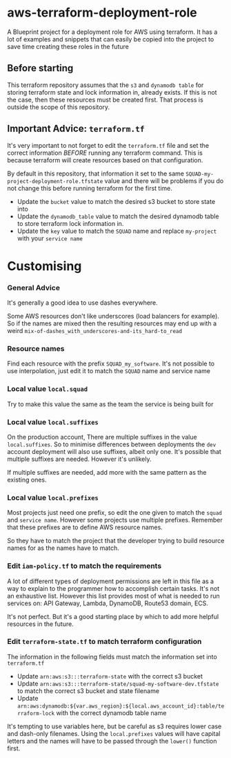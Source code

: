 # aws-terraform-deployment-role

A Blueprint project for a deployment role for AWS using terraform. It has a lot of examples and snippets that can 
easily be copied into the project to save time creating these roles in the future

## Before starting

This terraform repository assumes that the `s3` and `dynamodb table` for storing terraform state and lock 
information in, already exists. If this is not the case, then these resources must be created first. That
process is outside the scope of this repository.

## Important Advice: `terraform.tf`

It's very important to not forget to edit the `terraform.tf` file and set the correct information _BEFORE_ running
any terraform command. This is because terraform will create resources based on that configuration. 

By default in this repository, that information it set to the same `SQUAD-my-project-deployment-role.tfstate` value and
there will be problems if you do not change this before running terraform for the first time.

- Update the `bucket` value to match the desired s3 bucket to store state into
- Update the `dynamodb_table` value to match the desired dynamodb table to store terraform lock information in.
- Update the `key` value to match the `SQUAD` name and replace `my-project` with your `service name`

# Customising

### General Advice

It's generally a good idea to use dashes everywhere. 

Some AWS resources don't like underscores (load balancers for example). So if the names are mixed then the 
resulting resources may end up with a weird `mix-of-dashes_with_underscores-and-its_hard-to_read`

### Resource names

Find each resource with the prefix `SQUAD_my_software`. It's not possible to use interpolation, 
just edit it to match the `SQUAD` name and service name

### Local value `local.squad`

Try to make this value the same as the team the service is being built for

### Local value `local.suffixes`

On the production account, There are multiple suffixes in the value `local.suffixes`. So to minimise differences between deployments
the `dev` account deployment will also use suffixes, albeit only one. It's possible that multiple suffixes are
needed. However it's unlikely. 

If multiple suffixes are needed, add more with the same pattern as the existing ones.

### Local value `local.prefixes`

Most projects just need one prefix, so edit the one given to match the `squad` and `service name`. However
some projects use multiple prefixes. Remember that these prefixes are to define AWS resource names. 

So they have to match the project that the developer trying to build resource names for as the names have to match. 

### Edit `iam-policy.tf` to match the requirements

A lot of different types of deployment permissions are left in this file as a way to explain to the programmer
how to accomplish certain tasks. It's not an exhaustive list. However this list provides most of what is needed 
to run services on: API Gateway, Lambda, DynamoDB, Route53 domain, ECS.

It's not perfect. But it's a good starting place by which to add more helpful resources in the future. 

### Edit `terraform-state.tf` to match terraform configuration

The information in the following fields must match the information set into `terraform.tf`

- Update `arn:aws:s3:::terraform-state` with the correct s3 bucket
- Update `arn:aws:s3:::terraform-state/squad-my-software-dev.tfstate` to match the correct s3 bucket and state filename
- Update `arn:aws:dynamodb:${var.aws_region}:${local.aws_account_id}:table/terraform-lock` with the correct dynamodb table name

It's tempting to use variables here, but be careful as s3 requires lower case and dash-only filenames. Using the `local.prefixes` values
will have capital letters and the names will have to be passed through the `lower()` function first. 